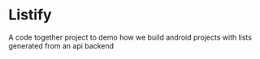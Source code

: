# Listify
A code together project to demo how we build android projects with lists generated from an api backend
